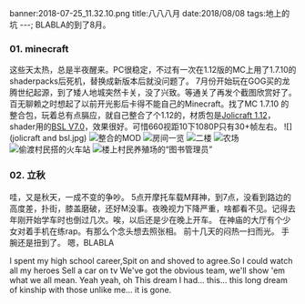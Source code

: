 banner:2018-07-25_11.32.10.png
title:八八八月
date:2018/08/08
tags:地上的坑
---;
BLABLA的到了8月。
### 01. minecraft
这些天太热，总是半夜醒来。PC很稳定，不过有一次在1.12版的MC上用了1.7.10的shaderpacks后死机，替换成新版本后就没问题了。
7月份开始玩在GOG买的龙腾世纪起源，到了矮人地城突然卡关，没了兴致。等通关了再发个截图欣赏好了。百无聊赖之时想起了以前开光影后卡得不能自己的Minecraft。找了MC 1.7.10 的整合包，玩着总有点膈应，就自己整合了个1.12的，材质包是[Jolicraft 1.12](http://jolicraft.com/)，shader用的[BSL V7.0](http://bitslablab.wixsite.com/main/bsl-shaders)，效果很好。可惜660视距10下1080P只有30+帧左右。
![](jolicraft and bsl.jpg)
![整合的MOD](Snipaste_2018-08-01_13-05-34.png)
![房间一览](2018-08-04_10.35.23.png)
![二楼](2018-08-05_12.44.11.png)
![农场](2018-08-04_10.34.49.png)
![偷渡村民搭的火车站](2018-08-09_08.58.50.png)
![楼上村民养殖场的“图书管理员”](2018-08-09_15.33.55.png)
### 02. 立秋
哇，又是秋天，一成不变的争吵。
5点开摩托车载M拜神，到7点，没看到路边的高度差，扑街，膝盖磨破，还好M没事。夜晚视力下降严重，啥都看不见。记得去年刚开始学车时也倒过几次。唉，以后还是少在晚上开车。
在神庙的大厅有个少女对着手机在练rap。有那么个念头想去照张相。
前十几天的闷热一扫而光。
手腕还是扭到了。
嗯，BLABLA
> 
I spent my high school career,Spit on and shoved to agree.So I could watch all my heroes
Sell a car on tv
We've got the obvious team,
we'll show 'em what we all mean.
Yeah yeah, oh
This dream I had... this...
this long dream of kinship with those unlike me...
it is gone.
>


